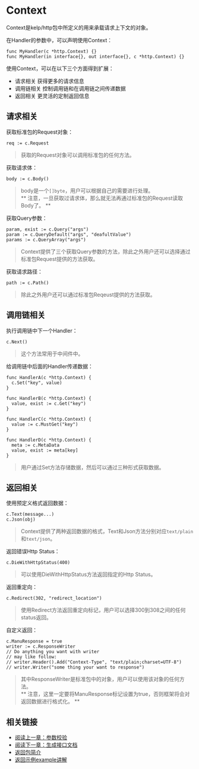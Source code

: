 Context
====

Context是kelp/http包中所定义的用来承载请求上下文的对象。

在Handler的参数中，可以声明使用Context：
```
func MyHandler(c *http.Context) {}
func MyHandler(in interface{}, out interface{}, c *http.Context) {}
```

使用Context，可以在以下三个方面得到扩展：
- 请求相关 获得更多的请求信息
- 调用链相关 控制调用链和在调用链之间传递数据
- 返回相关 更灵活的定制返回信息

请求相关
----

获取标准包的Request对象：

```
req := c.Request
```

> 获取的Request对象可以调用标准包的任何方法。

获取请求体：

```
body := c.Body()
```

> body是一个`[]byte`，用户可以根据自己的需要进行处理。    
> ** 注意，一旦获取过请求体，那么就无法再通过标准包的Request读取Body了。 **


获取Query参数：

```
param, exist := c.Query("args")
param := c.QueryDefault("args", "deafultValue")
params := c.QueryArray("args")
```

> Context提供了三个获取Query参数的方法，除此之外用户还可以选择通过标准包Request提供的方法获取。

获取请求路径：

```
path := c.Path()
```

> 除此之外用户还可以通过标准包Reqeust提供的方法获取。

调用链相关
----

执行调用链中下一个Handler：
```
c.Next()
```
> 这个方法常用于中间件中。

给调用链中后面的Handler传递数据：
```
func HandlerA(c *http.Context) {
  c.Set("key", value)
}

func HandlerB(c *http.Context) {
  value, exist := c.Get("key")
}

func HandlerC(c *http.Context) {
  value := c.MustGet("key")
}

func HandlerD(c *http.Context) {
  meta := c.MetaData
  value, exist := meta[key]
}

```

> 用户通过Set方法存储数据，然后可以通过三种形式获取数据。

返回相关
----

使用预定义格式返回数据：

```
c.Text(message...)
c.Json(obj)
```

> Context提供了两种返回数据的格式，Text和Json方法分别对应`text/plain`和`text/json`。

返回错误Http Status：

```
c.DieWithHttpStatus(400)
```

> 可以使用DieWithHttpStatus方法返回指定的Http Status。

返回重定向：

```
c.Redirect(302, "redirect_location")
```

> 使用Redirect方法返回重定向标记，用户可以选择300到308之间的任何status返回。

自定义返回：

```
c.ManuResponse = true
writer := c.ResponseWriter
// Do anything you want with writer
// may like follow:
// writer.Header().Add("Context-Type", "text/plain;charset=UTF-8")
// writer.Writer("some thing your want to response")
```

> 其中ResponseWriter是标准包中的对象，用户可以使用该对象的任何方法。    
> ** 注意，这里一定要将ManuResponse标记设置为true，否则框架将会对返回数据进行格式化。 **

相关链接
----

- [阅读上一章：参数校验](/http/doc/validator.md)
- [阅读下一章：生成接口文档](/http/doc/apidoc.md)
- [返回包简介](/http/README.md)
- [返回示例example讲解](/http/example/README.md)
